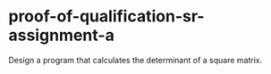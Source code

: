 # proof-of-qualification-sr-assignment-a
Design a program that calculates the determinant of a square matrix.
